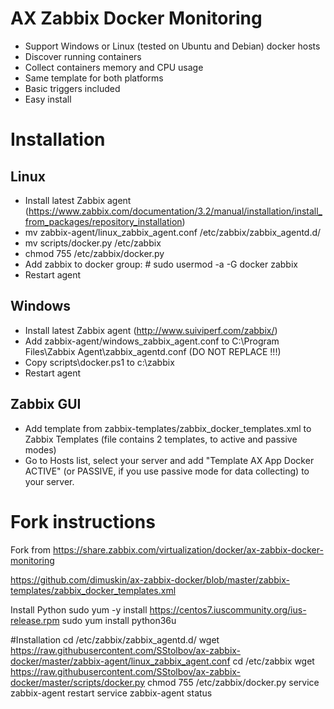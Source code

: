 # AX Zabbix Docker Monitoring

* Support Windows or Linux (tested on Ubuntu and Debian) docker hosts
* Discover running containers
* Collect containers memory and CPU usage
* Same template for both platforms
* Basic triggers included
* Easy install

# Installation

## Linux 
* Install latest Zabbix agent (https://www.zabbix.com/documentation/3.2/manual/installation/install_from_packages/repository_installation)
* mv zabbix-agent/linux_zabbix_agent.conf  /etc/zabbix/zabbix_agentd.d/
* mv scripts/docker.py /etc/zabbix
* chmod 755 /etc/zabbix/docker.py
* Add zabbix to docker group: # sudo usermod -a -G docker zabbix
* Restart agent

## Windows
* Install latest Zabbix agent (http://www.suiviperf.com/zabbix/)
* Add zabbix-agent/windows_zabbix_agent.conf to C:\Program Files\Zabbix Agent\zabbix_agentd.conf (DO NOT REPLACE !!!)
* Copy scripts\docker.ps1 to c:\zabbix
* Restart agent

## Zabbix GUI
* Add template from zabbix-templates/zabbix_docker_templates.xml to Zabbix Templates (file contains 2 templates, to active and passive modes)
* Go to Hosts list, select your server and add "Template AX App Docker ACTIVE" (or PASSIVE, if you use passive mode for data collecting) to your server.

# Fork instructions
Fork from  https://share.zabbix.com/virtualization/docker/ax-zabbix-docker-monitoring


https://github.com/dimuskin/ax-zabbix-docker/blob/master/zabbix-templates/zabbix_docker_templates.xml


Install Python
sudo yum -y install https://centos7.iuscommunity.org/ius-release.rpm
sudo yum install python36u


#Installation
cd /etc/zabbix/zabbix_agentd.d/
wget https://raw.githubusercontent.com/SStolbov/ax-zabbix-docker/master/zabbix-agent/linux_zabbix_agent.conf
cd /etc/zabbix
wget https://raw.githubusercontent.com/SStolbov/ax-zabbix-docker/master/scripts/docker.py
chmod 755 /etc/zabbix/docker.py
service  zabbix-agent restart
service  zabbix-agent status

